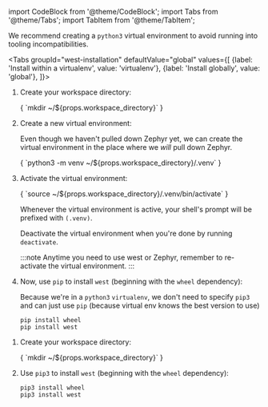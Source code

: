 import CodeBlock from '@theme/CodeBlock';
import Tabs from '@theme/Tabs';
import TabItem from '@theme/TabItem';

We recommend creating a `python3` virtual environment to avoid running into
tooling incompatibilities.

<Tabs
groupId="west-installation"
defaultValue="global"
values={[
{label: 'Install within a virtualenv', value: 'virtualenv'},
{label: 'Install globally', value: 'global'},
]}>
<TabItem value="virtualenv">

1. Create your workspace directory:

    <CodeBlock>
    {
    `mkdir ~/${props.workspace_directory}`
    }
    </CodeBlock>

2. Create a new virtual environment:

    Even though we haven't pulled down Zephyr yet, we can create the virtual environment in the place where we _will_ pull
    down Zephyr.

    <CodeBlock>
    {
    `python3 -m venv ~/${props.workspace_directory}/.venv`
    }
    </CodeBlock>

3. Activate the virtual environment:

    <CodeBlock>
    {
    `source ~/${props.workspace_directory}/.venv/bin/activate`
    }
    </CodeBlock>

    Whenever the virtual environment is active, your shell's prompt will be prefixed with `(.venv)`.

    Deactivate the virtual environment when you're done by running `deactivate`.

    :::note
    Anytime you need to use west or Zephyr, remember to re-activate the virtual environment.
    :::

4. Now, use `pip` to install `west` (beginning with the `wheel` dependency):

    Because we're in a `python3` `virtualenv`, we don't need to specify `pip3` and can just use `pip` (because virtual env knows the best version to use)

    ```
    pip install wheel
    pip install west
    ```
</TabItem>
<TabItem value="global">

1. Create your workspace directory:

    <CodeBlock>
    {
    `mkdir ~/${props.workspace_directory}`
    }
    </CodeBlock>

2. Use `pip3` to install `west` (beginning with the `wheel` dependency):

    ```
    pip3 install wheel
    pip3 install west
    ```

</TabItem>
</Tabs>
